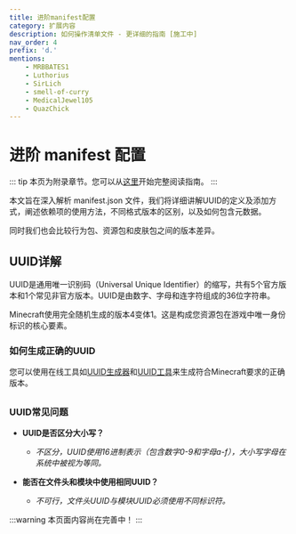 ```yaml
---
title: 进阶manifest配置
category: 扩展内容
description: 如何操作清单文件 - 更详细的指南 [施工中]
nav_order: 4
prefix: 'd.'
mentions:
    - MRBBATES1
    - Luthorius
    - SirLich
    - smell-of-curry
    - MedicalJewel105
    - QuazChick
---
```


# 进阶 manifest 配置

<!--@include: @/wiki/bedrock-wiki-mirror.md-->

::: tip
本页为附录章节。您可以从[这里](/wiki/guide/index)开始完整阅读指南。
:::

本文旨在深入解析 manifest.json 文件，我们将详细讲解UUID的定义及添加方式，阐述依赖项的使用方法，不同格式版本的区别，以及如何包含元数据。

同时我们也会比较行为包、资源包和皮肤包之间的版本差异。

## UUID详解

UUID是通用唯一识别码（Universal Unique Identifier）的缩写，共有5个官方版本和1个常见非官方版本。UUID是由数字、字母和连字符组成的36位字符串。

Minecraft使用完全随机生成的版本4变体1。这是构成您资源包在游戏中唯一身份标识的核心要素。

### 如何生成正确的UUID

您可以使用在线工具如[UUID生成器](https://www.uuidgenerator.net/version4/)和[UUID工具](https://www.uuidtools.com/generate/v4)来生成符合Minecraft要求的正确版本。

##

### UUID常见问题

-   **UUID是否区分大小写？**

    -   _不区分，UUID使用16进制表示（包含数字0-9和字母a-f），大小写字母在系统中被视为等同。_

-   **能否在文件头和模块中使用相同UUID？**
    -   _不可行，文件头UUID与模块UUID必须使用不同标识符。_

:::warning
本页面内容尚在完善中！
:::